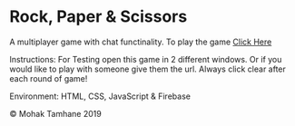 # Rock, Paper & Scissors

A multiplayer game with chat functinality.
To play the game <a href="https://mohak92.github.io/rps/">Click Here</a>

Instructions: For Testing open this game in 2 different windows. Or if you would like to play with someone give them the url. Always click clear after each round of game!

Environment: HTML, CSS, JavaScript & Firebase

© Mohak Tamhane 2019
